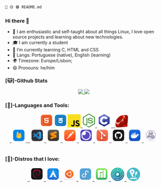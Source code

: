 `🔴 🟡 🟣 README.md`     
### Hi there 👋
- 👤 I am enthusiastic and self-taught about all things Linux, I love open source projects and learning about new technologies.
- 🎓 I am currently a student
- 🌱 I’m currently learning C, HTML and CSS
- 💬 Langs: Portuguese (native), English (learning)
- 🌍 Timezone: Europe/Lisbon;
- 😄 Pronouns: he/him

### [🐱]-Github Stats

  <div class="stats" align="center">
  <a href="https://github.com/astindev">
  <img height="135" src="https://github-readme-stats.vercel.app/api?username=astindev&show_icons=true&theme=tokyonight&include_all_commits=true&count_private=true"/>
  <img height="140" src="https://github-readme-stats.vercel.app/api/top-langs/?username=astindev&layout=compact&langs_count=16&theme=tokyonight"/>
  </a>
</div>

<div>
  
### [🔨]-Languages and Tools:

<div class="languages" align="center">
  <code><a href="https://developer.mozilla.org/en-US/docs/Web/HTML" target="_blank"><img src=".github/logos/langs/html5.png" alt="HTML5" width="45"/></a><a href="https://developer.mozilla.org/en-US/docs/Web/CSS" target="_blank"><img src=".github/logos/langs/css.png" alt="CSS" width="45"/></a><a href="https://developer.mozilla.org/en-US/docs/Web/JavaScript" target="_blank"><img src=".github/logos/langs/javascript.svg" alt="JavaScript" width="42"/></a><a href="https://nodejs.org" target="_blank"> <img src=".github/logos/langs/nodejs.png" alt="nodejs" width="39"/></a><a href="https://www.tutorialspoint.com/cprogramming/c_quick_guide.htm" target="_blank"> <img src=".github/logos/langs/clang.svg" alt="C" width="45"/> </a><a href="https://www.ruby-lang.org/en/" target="_blank"> <img src=".github/logos/langs/ruby_lang.png" alt="Ruby" width="40"/></a></code>
</div>

<div class="tools" align="center">
  <code><a href="https://firebase.google.com/?hl=pt-br" target="_blank"> <img src=".github/logos/databases/firebase.png" alt="firebase" width="45"/> </a><a href="https://code.visualstudio.com/" target="_blank"> <img src=".github/logos/tools/vscode.png" alt="vscode" width="45"/></a><a href="https://www.sublimetext.com/" target="_blank"> <img src=".github/logos/tools/sublime.png" alt="sublime" width="45"/></a><a href="https://www.postman.com/" target="_blank"> <img src=".github/logos/tools/postman.png" alt="Postman" width="45"/></a><a href="https://insomnia.rest" target="_blank"> <img src=".github/logos/tools/insomnia.png" alt="insomnia" width="45"/></a><a href="https://git-scm.com/" target="_blank"> <img src=".github/logos/tools/git.png" alt="git" width="45"/></a><a href="https://github.com/" target="_blank"> <img src=".github/logos/tools/github.png" alt="github" width="45"/><a href="https://www.docker.com/" target="_blank"> <img src=".github/logos/tools/docker.png" alt="docker" width="45"/></a><a href="https://podman.io/" target="_blank"> <img src=".github/logos/tools/podman.png" alt="podman" width="45"/></a>
  </code>
</div>

### [🐧]-Distros that I love:

<div class="distros" align="center">  
  <code><a href="https://debian.org/" target="_blank"> <img src=".github/logos/distros/debian.png" alt="Debian" width="45"/></a><a href="https://archlinux.org/" target="_blank"> <img src=".github/logos/distros/Arch.png" alt="Arch" width="45"/></a><a href="https://ubuntu.com/" target="_blank"> <img src=".github/logos/distros/ubuntu.png" alt="Ubuntu" width="45"/></a><a href="https://getfedora.org/" target="_blank"> <img src=".github/logos/distros/fedora.png" alt="Fedora" width="45"/></a><a href="https://manjaro.org/" target="_blank"> <img src=".github/logos/distros/Manjaro.png" alt="Manjaro" width="45"/></a><a href="https://neon.kde.org/" target="_blank"> <img src=".github/logos/distros/neon.svg" alt="Kde Neon" width="43"/></a><a href="https://pop.system76.com/" target="_blank"> <img src=".github/logos/distros/pop.png" alt="Pop!_OS" width="43"/></a></code>
</div>
